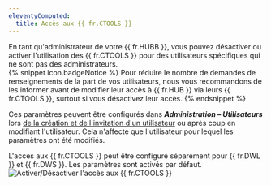 ```yaml
---
eleventyComputed:
  title: Accès aux {{ fr.CTOOLS }}
---
```

En tant qu'administrateur de votre {{ fr.HUBB }}, vous pouvez désactiver ou activer l'utilisation des {{ fr.CTOOLS }} pour des utilisateurs spécifiques qui ne sont pas des administrateurs.  
{% snippet icon.badgeNotice %} 
Pour réduire le nombre de demandes de renseignements de la part de vos utilisateurs, nous vous recommandons de les informer avant de modifier leur accès à {{ fr.HUB }} via leurs {{ fr.CTOOLS }}, surtout si vous désactivez leur accès. 
{% endsnippet %}
 
Ces paramètres peuvent être configurés dans ***Administration – Utilisateurs*** lors [de la création et de l'invitation d'un utilisateur](/fr/hub/web-interface/hub-overview/administration/management/users/create-invite-users/) ou après coup en modifiant l'utilisateur. Cela n'affecte que l'utilisateur pour lequel les paramètres ont été modifiés.  

L'accès aux {{ fr.CTOOLS }} peut être configuré séparément pour {{ fr.DWL }} et {{ fr.DWS }}. Les paramètres sont activés par défaut.  
![Activer/Désactiver l'accès aux {{ fr.CTOOLS }}](https://webdevolutions.azureedge.net/docs/fr/hub/Hub2131.png) 
